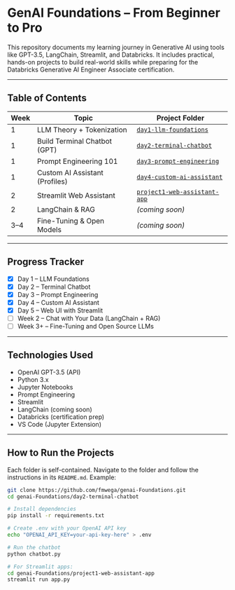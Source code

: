 # GenAI Foundations – From Beginner to Pro

This repository documents my learning journey in Generative AI using tools like GPT-3.5, LangChain, Streamlit, and Databricks. It includes practical, hands-on projects to build real-world skills while preparing for the Databricks Generative AI Engineer Associate certification.

---

## Table of Contents

| Week | Topic                          | Project Folder                                |
|------|--------------------------------|------------------------------------------------|
| 1    | LLM Theory + Tokenization      | [`day1-llm-foundations`](./day1-llm-foundations) |
| 1    | Build Terminal Chatbot (GPT)   | [`day2-terminal-chatbot`](./day2-terminal-chatbot) |
| 1    | Prompt Engineering 101         | [`day3-prompt-engineering`](./day3-prompt-engineering) |
| 1    | Custom AI Assistant (Profiles) | [`day4-custom-ai-assistant`](./day4-custom-ai-assistant) |
| 2    | Streamlit Web Assistant        | [`project1-web-assistant-app`](./project1-web-assistant-app) |
| 2    | LangChain & RAG                | _(coming soon)_ |
| 3–4  | Fine-Tuning & Open Models      | _(coming soon)_ |

---

## Progress Tracker

- [x] Day 1 – LLM Foundations
- [x] Day 2 – Terminal Chatbot
- [x] Day 3 – Prompt Engineering
- [x] Day 4 – Custom AI Assistant
- [x] Day 5 – Web UI with Streamlit
- [ ] Week 2 – Chat with Your Data (LangChain + RAG)
- [ ] Week 3+ – Fine-Tuning and Open Source LLMs

---

## Technologies Used

- OpenAI GPT-3.5 (API)
- Python 3.x
- Jupyter Notebooks
- Prompt Engineering
- Streamlit
- LangChain (coming soon)
- Databricks (certification prep)
- VS Code (Jupyter Extension)

---

## How to Run the Projects

Each folder is self-contained. Navigate to the folder and follow the instructions in its `README.md`. Example:

```bash
git clone https://github.com/fmwega/genai-Foundations.git
cd genai-Foundations/day2-terminal-chatbot

# Install dependencies
pip install -r requirements.txt

# Create .env with your OpenAI API key
echo "OPENAI_API_KEY=your-api-key-here" > .env

# Run the chatbot
python chatbot.py

# For Streamlit apps:
cd genai-Foundations/project1-web-assistant-app
streamlit run app.py
